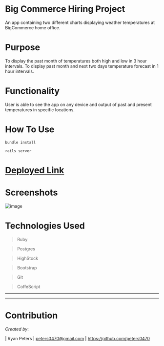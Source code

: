 # Big Commerce Hiring Project

An app containing two different charts displaying weather temperatures at BigCommerce home office. 

# Purpose
To display the past month of temperatures both high and low in 3 hour intervals. To display past month and next two days temperature forecast in 1 hour intervals. 

# Functionality
User is able to see the app on any device and output of past and present temperatures in specific locations. 

# How To Use
```
bundle install

rails server

```


# [Deployed Link]( ) 


# Screenshots
![image](https://user-images.githubusercontent.com/71112436/122766686-7321ee00-d267-11eb-927e-2897b85ff7d9.png)


# Technologies Used
>Ruby

>Postgres

>HighStock 

>Bootstrap

>Git 

>CoffeScript


- - - 
- - - 

# Contribution

*Created by*: 

| Ryan Peters | peters0470@gmail.com | https://github.com/peters0470

